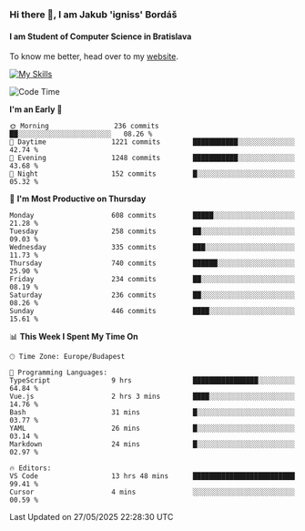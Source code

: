 ### Hi there 👋, I am Jakub 'igniss' Bordáš

#### I am Student of Computer Science in Bratislava
To know me better, head over to my [website](https://bordas.sk).

[![My Skills](https://skillicons.dev/icons?i=js,typescript,html,css,figma,svelte,vue,next,postgresql,nest,express,nodejs)](https://bordas.sk)


<!--START_SECTION:waka-->
![Code Time](http://img.shields.io/badge/Code%20Time-1%2C915%20hrs%2036%20mins-blue)

**I'm an Early 🐤** 

```text
🌞 Morning                236 commits         ██░░░░░░░░░░░░░░░░░░░░░░░   08.26 % 
🌆 Daytime                1221 commits        ███████████░░░░░░░░░░░░░░   42.74 % 
🌃 Evening                1248 commits        ███████████░░░░░░░░░░░░░░   43.68 % 
🌙 Night                  152 commits         █░░░░░░░░░░░░░░░░░░░░░░░░   05.32 % 
```
📅 **I'm Most Productive on Thursday** 

```text
Monday                   608 commits         █████░░░░░░░░░░░░░░░░░░░░   21.28 % 
Tuesday                  258 commits         ██░░░░░░░░░░░░░░░░░░░░░░░   09.03 % 
Wednesday                335 commits         ███░░░░░░░░░░░░░░░░░░░░░░   11.73 % 
Thursday                 740 commits         ██████░░░░░░░░░░░░░░░░░░░   25.90 % 
Friday                   234 commits         ██░░░░░░░░░░░░░░░░░░░░░░░   08.19 % 
Saturday                 236 commits         ██░░░░░░░░░░░░░░░░░░░░░░░   08.26 % 
Sunday                   446 commits         ████░░░░░░░░░░░░░░░░░░░░░   15.61 % 
```


📊 **This Week I Spent My Time On** 

```text
🕑︎ Time Zone: Europe/Budapest

💬 Programming Languages: 
TypeScript               9 hrs               ████████████████░░░░░░░░░   64.84 % 
Vue.js                   2 hrs 3 mins        ████░░░░░░░░░░░░░░░░░░░░░   14.76 % 
Bash                     31 mins             █░░░░░░░░░░░░░░░░░░░░░░░░   03.77 % 
YAML                     26 mins             █░░░░░░░░░░░░░░░░░░░░░░░░   03.14 % 
Markdown                 24 mins             █░░░░░░░░░░░░░░░░░░░░░░░░   02.97 % 

🔥 Editors: 
VS Code                  13 hrs 48 mins      █████████████████████████   99.41 % 
Cursor                   4 mins              ░░░░░░░░░░░░░░░░░░░░░░░░░   00.59 % 
```


 Last Updated on 27/05/2025 22:28:30 UTC
<!--END_SECTION:waka-->
